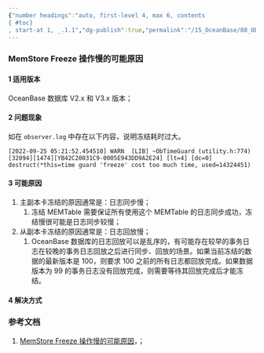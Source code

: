 ```yaml
---
{"number headings":"auto, first-level 4, max 6, contents
{ #toc}
, start-at 1, _.1.1","dg-publish":true,"permalink":"/15_OceanBase/80_OB 相关知识库/OceanBase 数据库知识/1.8 合并转储/MemStore Freeze 操作慢的可能原因/","dgPassFrontmatter":true}
---
```



### MemStore Freeze 操作慢的可能原因


#### 1 适用版本
OceanBase 数据库 V2.x 和 V3.x 版本；

#### 2 问题现象
如在 `observer.log` 中存在以下内容，说明冻结耗时过大。

```
[2022-09-25 05:21:52.454510] WARN  [LIB] ~ObTimeGuard (utility.h:774) [32094][1474][YB42C20031C9-0005E943DD9A2E24] [lt=4] [dc=0] destruct(*this=time guard 'freeze' cost too much time, used=14324451)
```


#### 3 可能原因
1. 主副本卡冻结的原因通常是：日志同步慢；
	1. 冻结 MEMTable 需要保证所有使用这个 MEMTable 的日志同步成功，冻结慢很可能是日志同步较慢；
2. 从副本卡冻结的原因通常是：日志回放慢；
	1. OceanBase 数据库的日志回放可以是乱序的，有可能存在较早的事务日志在较晚的事务日志回放之后进行同步、回放的场景。如果当前冻结的数据的最新版本是 100，则要求 100 之前的所有日志都回放完成。如果数据版本为 99 的事务日志没有回放完成，则需要等待其回放完成后才能冻结。


#### 4 解决方式





### 参考文档
1. [MemStore Freeze 操作慢的可能原因](https://www.oceanbase.com/knowledge-base/oceanbase-database-1000000000209903?back=kb)，；

